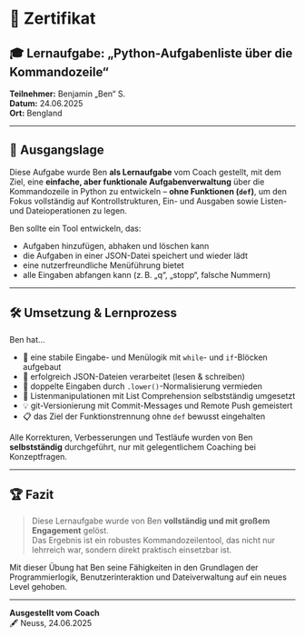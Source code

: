 
# 🧾 Zertifikat

## 🎓 Lernaufgabe: **„Python-Aufgabenliste über die Kommandozeile“**

**Teilnehmer:** Benjamin „Ben“ S.  
**Datum:** 24.06.2025  
**Ort:** Bengland  

---

## 🧠 Ausgangslage

Diese Aufgabe wurde Ben **als Lernaufgabe** vom Coach gestellt, mit dem Ziel, eine **einfache, aber funktionale Aufgabenverwaltung** über die Kommandozeile in Python zu entwickeln – **ohne Funktionen (`def`)**, um den Fokus vollständig auf Kontrollstrukturen, Ein- und Ausgaben sowie Listen- und Dateioperationen zu legen.

Ben sollte ein Tool entwickeln, das:

- Aufgaben hinzufügen, abhaken und löschen kann  
- die Aufgaben in einer JSON-Datei speichert und wieder lädt  
- eine nutzerfreundliche Menüführung bietet  
- alle Eingaben abfangen kann (z. B. „q“, „stopp“, falsche Nummern)

---

## 🛠️ Umsetzung & Lernprozess

Ben hat…

- 🔄 eine stabile Eingabe- und Menülogik mit `while`- und `if`-Blöcken aufgebaut  
- 💾 erfolgreich JSON-Dateien verarbeitet (lesen & schreiben)  
- 🧹 doppelte Eingaben durch `.lower()`-Normalisierung vermieden  
- 🧠 Listenmanipulationen mit List Comprehension selbstständig umgesetzt  
- 💡 git-Versionierung mit Commit-Messages und Remote Push gemeistert  
- 📋 das Ziel der Funktionstrennung ohne `def` bewusst eingehalten  

Alle Korrekturen, Verbesserungen und Testläufe wurden von Ben **selbstständig** durchgeführt, nur mit gelegentlichem Coaching bei Konzeptfragen.

---

## 🏆 Fazit

> Diese Lernaufgabe wurde von Ben **vollständig und mit großem Engagement** gelöst.  
> Das Ergebnis ist ein robustes Kommandozeilentool, das nicht nur lehrreich war, sondern direkt praktisch einsetzbar ist.

Mit dieser Übung hat Ben seine Fähigkeiten in den Grundlagen der Programmierlogik, Benutzerinteraktion und Dateiverwaltung auf ein neues Level gehoben.

---

**Ausgestellt vom Coach**  
🖋️ Neuss, 24.06.2025

